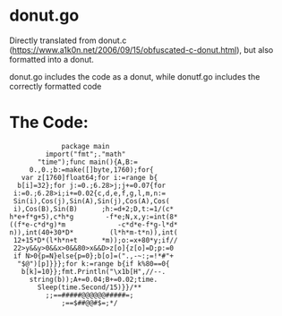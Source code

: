 # donut.go
Directly translated from donut.c (https://www.a1k0n.net/2006/09/15/obfuscated-c-donut.html), but also formatted into a donut.

donut.go includes the code as a donut, while donutf.go includes the correctly formatted code


# The Code:
```
             package main
         import("fmt";."math"
       "time");func main(){A,B:=
     0.,0.;b:=make([]byte,1760);for{
   var z[1760]float64;for i:=range b{
  b[i]=32};for j:=0.;6.28>j;j+=0.07{for
 i:=0.;6.28>i;i+=0.02{c,d,e,f,g,l,m,n:=
 Sin(i),Cos(j),Sin(A),Sin(j),Cos(A),Cos(
 i),Cos(B),Sin(B)      ;h:=d+2;D,t:=1/(c*
h*e+f*g+5),c*h*g        -f*e;N,x,y:=int(8*
((f*e-c*d*g)*m             -c*d*e-f*g-l*d*
n)),int(40+30*D*         (l*h*m-t*n)),int(
 12+15*D*(l*h*n+t      *m));o:=x+80*y;if//
 22>y&&y>0&&x>0&&80>x&&D>z[o]{z[o]=D;p:=0
 if N>0{p=N}else{p=0};b[o]=(".,-~:;=!*#"+
  "$@")[p]}}};for k:=range b{if k%80==0{
   b[k]=10}};fmt.Println("\x1b[H",//--.
     string(b));A+=0.04;B+=0.02;time.
       Sleep(time.Second/15)}}/**
         ;;==#####@@@@@@#####=;
             ;==$##@@#$=;*/
```
